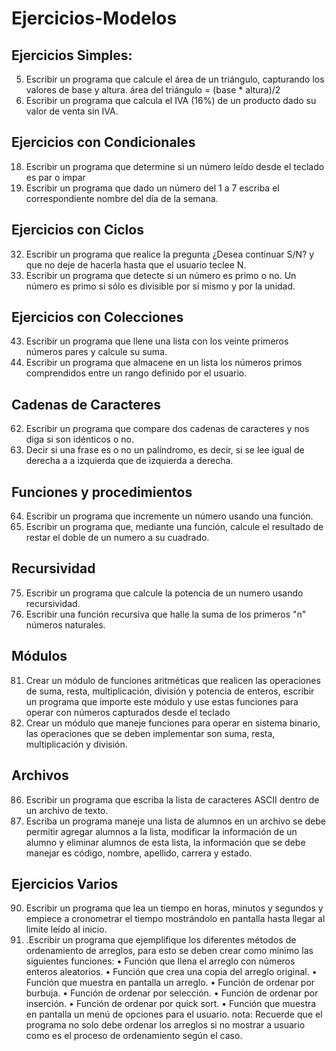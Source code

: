# Ejercicios-Modelos

## Ejercicios Simples:
5. Escribir un programa que calcule el área de un triángulo, capturando los valores de base y altura. área del triángulo = (base * altura)/2
11. Escribir un programa que calcula el IVA (16%) de un producto dado su valor de venta sin IVA.

## Ejercicios con Condicionales
18. Escribir un programa que determine si un número leído desde el teclado es par o impar
21. Escribir un programa que dado un número del 1 a 7 escriba el correspondiente nombre del día de la semana.

## Ejercicios con Ciclos
32. Escribir un programa que realice la pregunta ¿Desea continuar S/N? y que no deje de hacerla hasta que el usuario teclee N.
38. Escribir un programa que detecte si un número es primo o no. Un número es primo si sólo es divisible por sí mismo y por la unidad.

## Ejercicios con Colecciones
43. Escribir un programa que llene una lista con los veinte primeros números pares y calcule su suma.
53. Escribir un programa que almacene en un lista los números primos comprendidos entre un rango definido por el usuario.

## Cadenas de Caracteres
62. Escribir un programa que compare dos cadenas de caracteres y nos diga si son idénticos o no.
63. Decir si una frase es o no un palíndromo, es decir, si se lee igual de derecha a a izquierda que de izquierda a derecha.

## Funciones y procedimientos
64. Escribir un programa que incremente un número usando una función.
68. Escribir un programa que, mediante una función, calcule el resultado de restar el doble de un numero a su cuadrado.

## Recursividad
75. Escribir un programa que calcule la potencia de un numero usando recursividad.
79. Escribir una función recursiva que halle la suma de los primeros "n" números naturales.

## Módulos
81. Crear un módulo de funciones aritméticas que realicen las operaciones de suma, resta, multiplicación, división y potencia de enteros, escribir un programa que importe este módulo y use estas funciones para operar con números capturados desde el teclado
83. Crear un módulo que maneje funciones para operar en sistema binario, las operaciones que se deben implementar son suma, resta, multiplicación y división.

## Archivos
86. Escribir un programa que escriba la lista de caracteres ASCII dentro de un archivo de texto.
88. Escriba un programa maneje una lista de alumnos en un archivo se debe permitir agregar alumnos a la lista, modificar la información de un alumno y eliminar alumnos de esta lista, la información que se debe manejar es código, nombre, apellido, carrera y estado.

## Ejercicios Varios
90. Escribir un programa que lea un tiempo en horas, minutos y segundos y empiece a cronometrar el tiempo mostrándolo en pantalla hasta llegar al limite leído al inicio.
92. .Escribir un programa que ejemplifique los diferentes métodos de ordenamiento de arreglos, para esto se deben crear como mínimo las siguientes funciones: 
• Función que llena el arreglo con números enteros aleatorios. 
• Función que crea una copia del arreglo original. 
• Función que muestra en pantalla un arreglo. 
• Función de ordenar por burbuja. 
• Función de ordenar por selección. 
• Función de ordenar por inserción. 
• Función de ordenar por quick sort. 
• Función que muestra en pantalla un menú de opciones para el usuario. 
nota: Recuerde que el programa no solo debe ordenar los arreglos si no mostrar a usuario como es el proceso de ordenamiento según el caso.
